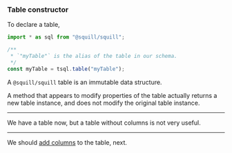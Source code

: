 ### Table constructor

To declare a table,

```ts
import * as sql from "@squill/squill";

/**
 * `"myTable"` is the alias of the table in our schema.
 */
const myTable = tsql.table("myTable");
```

A `@squill/squill` table is an immutable data structure.

A method that appears to modify properties of the table actually returns a new table instance, and does not modify the original table instance.

-----

We have a table now, but a table without columns is not very useful.

-----

We should [add columns](add-columns.md) to the table, next.
